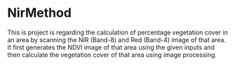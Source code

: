 # NirMethod
This is project is regarding the calculation of percentage vegetation cover in an area by scanning the NIR (Band-8) and Red (Band-4) image of that area.
<br>
It first generates the NDVI image of that area using the given inputs and then calculate the vegetation cover of that area using image processing.
